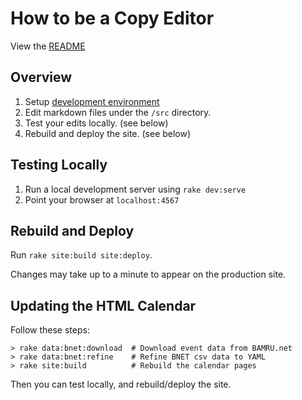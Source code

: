 # How to be a Copy Editor

View the [README](../README.md)

## Overview

1. Setup [development environment](./dev_environment.md)
2. Edit markdown files under the `/src` directory.
3. Test your edits locally. (see below)
4. Rebuild and deploy the site. (see below)

## Testing Locally

1. Run a local development server using `rake dev:serve`
2. Point your browser at `localhost:4567`

## Rebuild and Deploy

Run `rake site:build site:deploy`.

Changes may take up to a minute to appear on the production site.

## Updating the HTML Calendar

Follow these steps:

    > rake data:bnet:download  # Download event data from BAMRU.net
    > rake data:bnet:refine    # Refine BNET csv data to YAML
    > rake site:build          # Rebuild the calendar pages

Then you can test locally, and rebuild/deploy the site.
